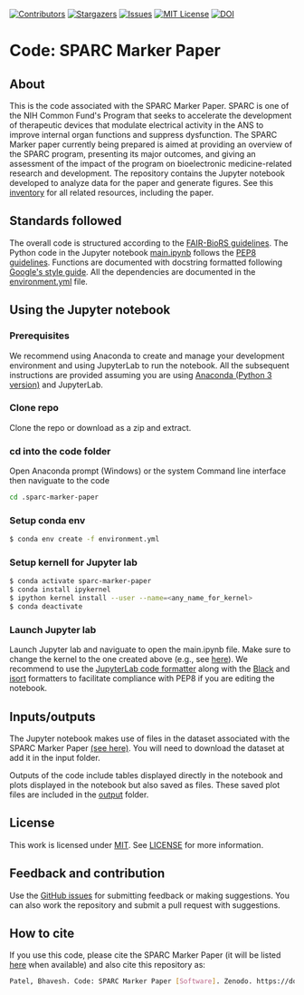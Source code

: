 [![Contributors][contributors-shield]][contributors-url]
[![Stargazers][stars-shield]][stars-url]
[![Issues][issues-shield]][issues-url]
[![MIT License][license-shield]][license-url]
[![DOI](https://zenodo.org/badge/DOI/10.5281/zenodo.11361363.svg)](https://doi.org/10.5281/zenodo.11361363)

[contributors-shield]: https://img.shields.io/github/contributors/nih-sparc/sparc-marker-paper.svg?style=flat-square
[contributors-url]: https://github.com/nih-sparc/sparc-marker-paper/graphs/contributors
[stars-shield]: https://img.shields.io/github/stars/nih-sparc/sparc-marker-paper.svg?style=flat-square
[stars-url]: https://github.com/nih-sparc/sparc-marker-paper/stargazers
[issues-shield]: https://img.shields.io/github/issues/nih-sparc/sparc-marker-paper.svg?style=flat-square
[issues-url]: https://github.com/nih-sparc/sparc-marker-paper/issues
[license-shield]: https://img.shields.io/github/license/nih-sparc/sparc-marker-paper.svg?style=flat-square
[license-url]: https://github.com/nih-sparc/sparc-marker-paper/blob/master/LICENSE

# Code: SPARC Marker Paper

## About
This is the code associated with the SPARC Marker Paper. SPARC is one of the NIH Common Fund's Program that seeks to accelerate the development of therapeutic devices that modulate electrical activity in the ANS to improve internal organ functions and suppress dysfunction. The SPARC Marker paper currently being prepared is aimed at providing an overview of the SPARC program, presenting its major outcomes, and giving an assessment of the impact of the program on bioelectronic medicine-related research and development. The repository contains the Jupyter notebook developed to analyze data for the paper and generate figures. See this [inventory](https://github.com/nih-sparc/sparc-marker-paper-inventory) for all related resources, including the paper.


## Standards followed
The overall code is structured according to the [FAIR-BioRS guidelines](https://fair-biors.org/). The Python code in the Jupyter notebook [main.ipynb](main.ipynb) follows the [PEP8 guidelines](https://peps.python.org/pep-0008). Functions are documented with docstring formatted following [Google's style guide](https://google.github.io/styleguide/pyguide.html#38-comments-and-docstrings). All the dependencies are documented in the [environment.yml](environment.yml) file.

## Using the Jupyter notebook

### Prerequisites 
We recommend using Anaconda to create and manage your development environment and using JupyterLab to run the notebook. All the subsequent instructions are provided assuming you are using [Anaconda (Python 3 version)](https://www.anaconda.com/products/individual) and JupyterLab.

### Clone repo
Clone the repo or download as a zip and extract.

### cd into the code folder

Open Anaconda prompt (Windows) or the system Command line interface then naviguate to the code
```sh
cd .sparc-marker-paper

```

### Setup conda env
```sh
$ conda env create -f environment.yml
```

### Setup kernell for Jupyter lab
```sh
$ conda activate sparc-marker-paper
$ conda install ipykernel
$ ipython kernel install --user --name=<any_name_for_kernel>
$ conda deactivate
```
### Launch Jupyter lab
Launch Jupyter lab and naviguate to open the main.ipynb file. Make sure to change the kernel to the one created above (e.g., see [here](https://doc.cocalc.com/howto/jupyter-kernel-selection.html#cocalc-s-jupyter-notebook)). We recommend to use the [JupyterLab code formatter](https://github.com/ryantam626/jupyterlab_code_formatter) along with the [Black](https://github.com/psf/black) and [isort](https://github.com/PyCQA/isort) formatters to facilitate compliance with PEP8 if you are editing the notebook.

## Inputs/outputs

The Jupyter notebook makes use of files in the dataset associated with the SPARC Marker Paper [(see here)](https://github.com/nih-sparc/sparc-marker-paper-inventory). You will need to download the dataset at add it in the input folder.

Outputs of the code include tables displayed directly in the notebook and plots displayed in the notebook but also saved as files. These saved plot files are included in the [output](output) folder. 

## License
This work is licensed under
[MIT](https://opensource.org/licenses/mit). See [LICENSE](LICENSE) for more information.

## Feedback and contribution
Use the [GitHub issues](https://github.com/nih-sparc/sparc-marker-paper/issues) for submitting feedback or making suggestions. You can also work the repository and submit a pull request with suggestions.

## How to cite
If you use this code, please cite the SPARC Marker Paper (it will be listed [here](https://github.com/nih-sparc/sparc-marker-paper-inventory) when available) and also cite this repository as:

```bash
Patel, Bhavesh. Code: SPARC Marker Paper [Software]. Zenodo. https://doi.org/10.5281/zenodo.11361363
```
